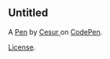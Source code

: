 Untitled
--------


A [Pen](https://codepen.io/Casur77/pen/QwWbZPa) by [Cesur ](https://codepen.io/Casur77) on [CodePen](https://codepen.io).

[License](https://codepen.io/license/pen/QwWbZPa).